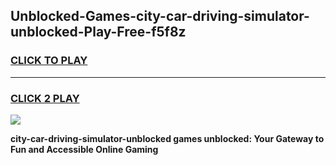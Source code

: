 
## Unblocked-Games-city-car-driving-simulator-unblocked-Play-Free-f5f8z
<h3>
<a href="https://premium76.site?title=city-car-driving-simulator-unblocked&ref=10A">CLICK TO PLAY</a></h3>
<hr>

<h3>
<a href="https://premium76.site?title=city-car-driving-simulator-unblocked&ref=10A">CLICK 2 PLAY</a>
  
</h3>

<a href="https://premium76.site?title=city-car-driving-simulator-unblocked&ref=10A"><img src="https://clearcache.store/games.png"></a>


**city-car-driving-simulator-unblocked games unblocked: Your Gateway to Fun and Accessible Online Gaming**
